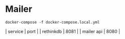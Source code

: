 # Mailer

```
docker-compose -f docker-compose.local.yml
```


| service    | port |
| rethinkdb  | 8081 |
| mailer api | 8080 |
